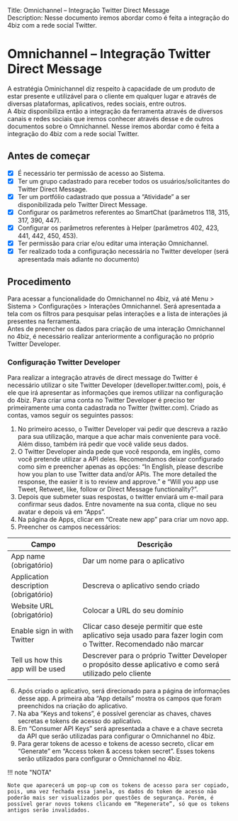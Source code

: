 Title: Omnichannel – Integração Twitter Direct Message  
Description: Nesse documento iremos abordar como é feita a integração do 4biz com a rede social Twitter.  

# Omnichannel – Integração Twitter Direct Message

A estratégia Ominichannel diz respeito à capacidade de um produto de estar presente e utilizável para o cliente em qualquer lugar e através de diversas plataformas, aplicativos, redes sociais, entre outros.  
A 4biz disponibiliza então a integração da ferramenta através de diversos canais e redes sociais que iremos conhecer através desse e de outros documentos sobre o Omnichannel. Nesse iremos abordar como é feita a integração do 4biz com a rede social Twitter.  

## Antes de começar

- [x] É necessário ter permissão de acesso ao Sistema.  
- [x] Ter um grupo cadastrado para receber todos os usuários/solicitantes do Twitter Direct Message.  
- [x] Ter um portfólio cadastrado que possua a “Atividade” a ser disponibilizada pelo Twitter Direct Message.  
- [x] Configurar os parâmetros referentes ao SmartChat (parâmetros 118, 315, 317, 390, 447).  
- [x] Configurar os parâmetros referentes à Helper (parâmetros 402, 423, 441, 442, 450, 453).  
- [x] Ter permissão para criar e/ou editar uma interação Omnichannel.  
- [x] Ter realizado toda a configuração necessária no Twitter developer (será apresentada mais adiante no documento)

## Procedimento

Para acessar a funcionalidade do Omnichannel no 4biz, vá até Menu > Sistema > Configurações > Interações Omnichannel. Será apresentada a tela com os filtros para pesquisar pelas interações e a lista de interações já presentes na ferramenta.  
Antes de preencher os dados para criação de uma interação Omnichannel no 4biz, é necessário realizar anteriormente a configuração no próprio Twitter Developer.  

### Configuração Twitter Developer

Para realizar a integração através de direct message do Twitter é necessário utilizar o site Twitter Developer (develloper.twitter.com), pois, é ele que irá apresentar as informações que iremos utilizar na configuração do 4biz. Para criar uma conta no Twitter Developer é preciso ter primeiramente uma conta cadastrada no Twitter (twitter.com). Criado as contas, vamos seguir os seguintes passos:  

1.	No primeiro acesso, o Twitter Developer vai pedir que descreva a razão para sua utilização, marque a que achar mais conveniente para você. Além disso, também irá pedir que você valide seus dados.
2.	O Twitter Developer ainda pede que você responda, em inglês, como você pretende utilizar a API deles. Recomendamos deixar configurado como sim e preencher apenas as opções: “In English, please describe how you plan to use Twitter data and/or APIs. The more detailed the response, the easier it is to review and approve.” e “Will you app use Tweet, Retweet, like, follow or Direct Message functionality?”.
3.	Depois que submeter suas respostas, o twitter enviará um e-mail para confirmar seus dados. Entre novamente na sua conta, clique no seu avatar e depois vá em “Apps”.
4.	Na página de Apps, clicar em “Create new app” para criar um novo app.
5.	Preencher os campos necessários:

|Campo|Descrição|
|-----|---------|
|App name (obrigatório)|	Dar um nome para o aplicativo|
|Application description (obrigatório)|	Descreva o aplicativo sendo criado|
|Website URL (obrigatório)|	Colocar a URL do seu domínio|
|Enable sign in with Twitter|	Clicar caso deseje permitir que este aplicativo seja usado para fazer login com o Twitter. Recomendado não marcar|
|Tell us how this app will be used|	Descrever para o próprio Twitter Developer o propósito desse aplicativo e como será utilizado pelo cliente|  

6.	Após criado o aplicativo, será direcionado para a página de informações desse app. A primeira aba “App details” mostra os campos que foram preenchidos na criação do aplicativo.
7.	Na aba “Keys and tokens”, é possível gerenciar as chaves, chaves secretas e tokens de acesso do aplicativo.
8.	Em “Consumer API Keys” será apresentada a chave e a chave secreta da API que serão utilizadas para configurar o Omnichannel no 4biz.
9.	Para gerar tokens de acesso e tokens de acesso secreto, clicar em “Generate” em “Access token & access token secret”. Esses tokens serão utilizados para configurar o Omnichannel no 4biz. 

  !!! note "NOTA"
  
    Note que aparecerá um pop-up com os tokens de acesso para ser copiado, pois, uma vez fechada essa janela, os dados do token de acesso não poderão mais ser visualizados por questões de segurança. Porém, é possível gerar novos tokens clicando em “Regenerate”, só que os tokens antigos serão invalidados.











